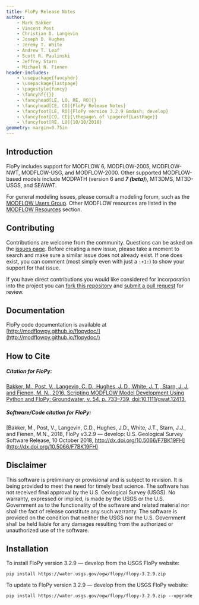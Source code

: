 ```yaml
---
title: FloPy Release Notes
author:
    - Mark Bakker
    - Vincent Post
    - Christian D. Langevin
    - Joseph D. Hughes
    - Jeremy T. White
    - Andrew T. Leaf
    - Scott R. Paulinski
    - Jeffrey Starn
    - Michael N. Fienen
header-includes:
    - \usepackage{fancyhdr}
    - \usepackage{lastpage}
    - \pagestyle{fancy}
    - \fancyhf{{}}
    - \fancyhead[LE, LO, RE, RO]{}
    - \fancyhead[CE, CO]{FloPy Release Notes}
    - \fancyfoot[LE, RO]{FloPy version 3.2.9 &mdash; develop}
    - \fancyfoot[CO, CE]{\thepage\ of \pageref{LastPage}}
    - \fancyfoot[RE, LO]{10/10/2018}
geometry: margin=0.75in
---
```


Introduction
-----------------------------------------------

FloPy includes support for MODFLOW 6, MODFLOW-2005, MODFLOW-NWT, MODFLOW-USG, and MODFLOW-2000. Other supported MODFLOW-based models include MODPATH (version 6 and ***7 (beta)***), MT3DMS, MT3D-USGS, and SEAWAT.

For general modeling issues, please consult a modeling forum, such as the [MODFLOW Users Group](https://groups.google.com/forum/#!forum/modflow).  Other MODFLOW resources are listed in the [MODFLOW Resources](https://github.com/modflowpy/flopy#modflow-resources) section.


Contributing
------------------------------------------------

Contributions are welcome from the community. Questions can be asked on the [issues page](https://github.com/modflowpy/flopy/issues). Before creating a new issue, please take a  moment to search and make sure a similar issue does not already exist. If one does exist, you can comment (most simply even with just a `:+1:`) to show your support for that issue.

If you have direct contributions you would like considered for incorporation into the project you can [fork this repository](https://help.github.com/articles/fork-a-repo/) and [submit a pull request](https://help.github.com/articles/about-pull-requests/) for review.


Documentation
-----------------------------------------------

FloPy code documentation is available at [http://modflowpy.github.io/flopydoc/](http://modflowpy.github.io/flopydoc/)


How to Cite
-----------------------------------------------

##### ***Citation for FloPy:***

[Bakker, M., Post, V., Langevin, C. D., Hughes, J. D., White, J. T., Starn, J. J. and Fienen, M. N., 2016, Scripting MODFLOW Model Development Using Python and FloPy: Groundwater, v. 54, p. 733–739, doi:10.1111/gwat.12413.](http://dx.doi.org/10.1111/gwat.12413)

##### ***Software/Code citation for FloPy:***

[Bakker, M., Post, V., Langevin, C.D., Hughes, J.D., White, J.T., Starn, J.J., and Fienen, M.N., 2018, FloPy v3.2.9 &mdash; develop: U.S. Geological Survey Software Release, 10 October 2018, http://dx.doi.org/10.5066/F7BK19FH](http://dx.doi.org/10.5066/F7BK19FH)


Disclaimer
----------

This software is preliminary or provisional and is subject to revision. It is
being provided to meet the need for timely best science. The software has not
received final approval by the U.S. Geological Survey (USGS). No warranty,
expressed or implied, is made by the USGS or the U.S. Government as to the
functionality of the software and related material nor shall the fact of release
constitute any such warranty. The software is provided on the condition that
neither the USGS nor the U.S. Government shall be held liable for any damages
resulting from the authorized or unauthorized use of the software.

Installation
-----------------------------------------------
To install FloPy version 3.2.9 &mdash; develop from the USGS FloPy website:
```
pip install https://water.usgs.gov/ogw/flopy/flopy-3.2.9.zip
```

To update to FloPy version 3.2.9 &mdash; develop from the USGS FloPy website:
```
pip install https://water.usgs.gov/ogw/flopy/flopy-3.2.9.zip --upgrade
```
